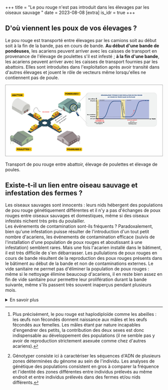 +++
title = "Le pou rouge n'est pas introduit dans les élevages par les oiseaux sauvage "
date = 2023-08-08
[extra]
is_idr = true
+++

## D'où viennent les poux de vos élevages ?

Le pou rouge est transporté entre élevages par les camions soit au début soit à la fin de la bande, pas en cours de bande. **Au début d'une bande de pondeuses**, les acariens peuvent arriver avec les caisses de transport en provenance de l'élevage de poulettes s'il est infesté ; **à la fin d'une bande**, les acariens peuvent arriver avec les caisses de transport fournies par les abattoirs. Elles sont introduites dans l'exploitation après avoir transité dans d'autres élevages et jouent le rôle de vecteurs même lorsqu'elles ne contiennent pas de poule.

<div class="img_largeur_max">

![Schéma de transport involontaire des acariens](/img/transport_camion.webp)

Transport de pou rouge entre abattoir, élevage de poulettes et élevage de poules.

</div>

## Existe-t-il un lien entre oiseau sauvage et infestation des fermes ? 

Les oiseaux sauvages sont innocents : leurs nids hébergent des populations de pou rouge génétiquement différentes et il n'y a pas d'échanges de poux rouges entre oiseaux sauvages et domestiques, même si des oiseaux infestés nichent très près du poulailler.  
Les événements de contamination sont-ils fréquents ? 
Paradoxalement, bien qu'une infestation puisse résulter de l'introduction d'un tout petit nombre d'acariens, les événements de contamination efficace (suivis de l'installation d'une population de poux rouges et aboutissant à une infestation) semblent rares. Mais une fois l'acarien installé dans le bâtiment, il est très difficile de s'en débarrasser. Les pullulations de poux rouges en cours de bande résultent de la reproduction des poux rouges présents dans le bâtiment au début de la bande et non de contaminations externes. Le vide sanitaire ne permet pas d'éliminer la population de poux rouges : même si le nettoyage élimine beaucoup d'acariens, il en reste bien assez en fin de vide sanitaire pour permettre leur prolifération durant la bande suivante, même s'ils passent très souvent inaperçus pendant plusieurs mois. 


<details>
    <summary>En savoir plus</summary>


### Comment sait-on cela ?

Des équipes de recherche ont conduit des analyses de génétique des populations (voir Roy et al. 2021). Ces analyses s'appuient sur le génotypage de nombreux acariens prélevés dans les fermes (voir plus bas). Le principe repose sur les connaissances suivantes : Le pou rouge se reproduit de manière sexuée si bien que chaque acarien a un père et une mère. Comme chez les autres espèces à reproduction sexuée, le patrimoine génétique (ou génome) de chaque individu est une combinaison unique de séquences d'ADN transmises par ses deux parents avec brassage : chaque individu partage bien sûr de nombreuses portions d'ADN avec les autres individus, mais il présente aussi des versions différentes à certains endroits du génome[^1]. Le nombre de versions différentes dépend notamment du degré d'apparentement. On sait aussi que le hasard de la rencontre des sexes et du brassage génétique induit des variations de génération en génération dans la fréquence des différentes versions au sein de la population (c'est la dérive génétique). La fréquence des différentes versions ne varie pas de la même manière entre populations isolées (entre lesquelles il n'y a pas de croisement).

Génotyper [^2] individuellement des acariens prélevés dans différents élevages de volailles ainsi que dans des nids d'oiseaux sauvages et analyser les données à l'échelle des populations permet de comparer les proportions d'apparentement au sein de et entre les populations. Nous identifions ainsi les voies de contamination des élevages en nous basant sur les hypothèses suivantes : Les acariens de deux populations connectées ont presque autant de chances de se reproduire entre eux qu'à l'intérieur de l'une d'entre elles. En revanche, les acariens de populations moins connectées ont plus de chances de se reproduire avec des acariens de leur propre population. Cette simple réduction du flux génétique entraîne une différenciation des populations d'acariens d'une génération à l'autre, ce qui a un impact significatif sur la gestion des épidémies.

[^1]: Plus précisément, le pou rouge est haplodiploïde comme les abeilles : les œufs non fécondés donnent naissance aux mâles et les œufs fécondés aux femelles. Les mâles étant par nature incapables d'engendrer des petits, la contribution des deux sexes est donc indispensable au développement des populations (il ne semble pas y avoir de reproduction strictement asexuée comme chez d'autres acariens).

[^2]: Génotyper consiste ici à caractériser les séquences d'ADN de plusieurs zones déterminées du génome au sein de l'individu. Les analyses de génétique des populations consistent en gros à comparer la fréquence et l'identité des zones différentes entre individus prélevés au même endroit et entre individus prélevés dans des fermes et/ou nids différents.

### Sources scientifiques

Une partie des informations résumées dans cette section est issue de travaux récents de l'équipe de L. Roy, non publiés au moment de l'élaboration du site. Les études disponibles sont les suivantes :

- Roy et al. 2021
- Roy & Buronfosse 2011
- Brännström & Oines 2011
- Oliver…



</details>